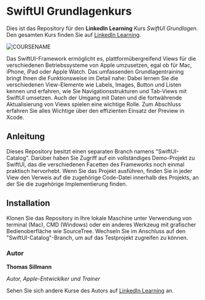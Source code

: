 # SwiftUI Grundlagenkurs
Dies ist das Repository für den **LinkedIn Learning** Kurs _SwiftUI Grundlagen_. Den gesamten Kurs finden Sie auf [LinkedIn Learning][lil-course-url].

![COURSENAME][lil-thumbnail-url] 

Das SwiftUI-Framework ermöglicht es, plattformübergreifend Views für die verschiedenen Betriebssysteme von Apple umzusetzen, egal ob für Mac, iPhone, iPad oder Apple Watch. Das umfassenden Grundlagentraining bringt Ihnen die Funktionsweise im Detail nahe: Dabei lernen Sie die verschiedenen View-Elemente wie Labels, Images, Button und Listen kennen und erfahren, wie Sie Navigationsstrukturen und Tab-Views mit SwiftUI umsetzen. Auch der Umgang mit Daten und die fortwährende Aktualisierung von Views spielen eine wichtige Rolle. Zum Abschluss erfahren Sie alles Wichtige über den effizienten Einsatz der Preview in Xcode.

## Anleitung
Dieses Repository besitzt einen separaten Branch namens "SwiftUI-Catalog". Darüber haben Sie Zugriff auf ein vollständiges Demo-Projekt zu SwiftUI, das die verschiedenen Facetten des Frameworks noch einmal praktisch hervorhebt. Wenn Sie das Projekt ausführen, finden Sie in jeder View den Verweis auf die zugehörige Code-Datei innerhalb des Projekts, an der Sie die zugehörige Implementierung finden.

## Installation
Klonen Sie das Repository in Ihre lokale Maschine unter Verwendung von terminal (Mac), CMD (Windows) oder ein anderes Werkzeug mit grafischer Bedienoberfläche wie SourceTree. Wechseln Sie im Anschluss auf den "SwiftUI-Catalog"-Branch, um auf das Testprojekt zugreifen zu können.

### Autor

**Thomas Sillmann**

_Autor, Apple-Entwicklker und Trainer_

Sehen Sie sich andere Kurse des Autors auf [LinkedIn Learning](https://www.linkedin.com/learning/instructors/thomas-sillmann) an.

[lil-course-url]: https://www.linkedin.com/learning/swiftui-grundkurs/das-praktische-apple-entwicklerframework-swiftui-kennen-lernen-und-nutzen
[lil-thumbnail-url]: https://cdn.lynda.com/course/2401759/2401759-1641823747349-16x9.jpg
